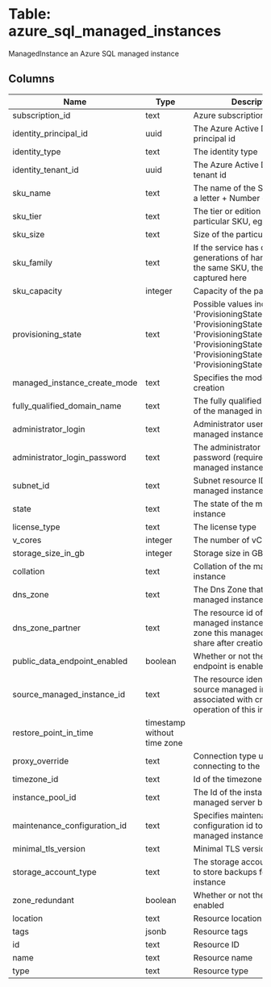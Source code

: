 
# Table: azure_sql_managed_instances
ManagedInstance an Azure SQL managed instance
## Columns
| Name        | Type           | Description  |
| ------------- | ------------- | -----  |
|subscription_id|text|Azure subscription id|
|identity_principal_id|uuid|The Azure Active Directory principal id|
|identity_type|text|The identity type|
|identity_tenant_id|uuid|The Azure Active Directory tenant id|
|sku_name|text|The name of the SKU, typically, a letter + Number code, eg|
|sku_tier|text|The tier or edition of the particular SKU, eg|
|sku_size|text|Size of the particular SKU|
|sku_family|text|If the service has different generations of hardware, for the same SKU, then that can be captured here|
|sku_capacity|integer|Capacity of the particular SKU|
|provisioning_state|text|Possible values include: 'ProvisioningState1Creating', 'ProvisioningState1Deleting', 'ProvisioningState1Updating', 'ProvisioningState1Unknown', 'ProvisioningState1Succeeded', 'ProvisioningState1Failed'|
|managed_instance_create_mode|text|Specifies the mode of database creation|
|fully_qualified_domain_name|text|The fully qualified domain name of the managed instance|
|administrator_login|text|Administrator username for the managed instance|
|administrator_login_password|text|The administrator login password (required for managed instance creation)|
|subnet_id|text|Subnet resource ID for the managed instance|
|state|text|The state of the managed instance|
|license_type|text|The license type|
|v_cores|integer|The number of vCores|
|storage_size_in_gb|integer|Storage size in GB|
|collation|text|Collation of the managed instance|
|dns_zone|text|The Dns Zone that the managed instance is in|
|dns_zone_partner|text|The resource id of another managed instance whose DNS zone this managed instance will share after creation|
|public_data_endpoint_enabled|boolean|Whether or not the public data endpoint is enabled|
|source_managed_instance_id|text|The resource identifier of the source managed instance associated with create operation of this instance|
|restore_point_in_time|timestamp without time zone||
|proxy_override|text|Connection type used for connecting to the instance|
|timezone_id|text|Id of the timezone|
|instance_pool_id|text|The Id of the instance pool this managed server belongs to|
|maintenance_configuration_id|text|Specifies maintenance configuration id to apply to this managed instance|
|minimal_tls_version|text|Minimal TLS version|
|storage_account_type|text|The storage account type used to store backups for this instance|
|zone_redundant|boolean|Whether or not the multi-az is enabled|
|location|text|Resource location|
|tags|jsonb|Resource tags|
|id|text|Resource ID|
|name|text|Resource name|
|type|text|Resource type|
